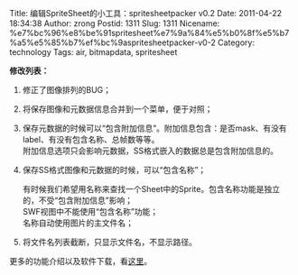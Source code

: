 Title: 编辑SpriteSheet的小工具：spritesheetpacker v0.2
Date: 2011-04-22 18:34:38
Author: zrong
Postid: 1311
Slug: 1311
Nicename: %e7%bc%96%e8%be%91spritesheet%e7%9a%84%e5%b0%8f%e5%b7%a5%e5%85%b7%ef%bc%9aspritesheetpacker-v0-2
Category: technology
Tags: air, bitmapdata, spritesheet

**修改列表：**

1.  修正了图像排列的BUG；
2.  将保存图像和元数据信息合并到一个菜单，便于对照；
3.  保存元数据的时候可以“包含附加信息”。附加信息包含：是否mask、有没有label、有没有包含名称、总帧数等等。  
    附加信息选项只会影响元数据，SS格式嵌入的数据总是包含附加信息的。
4.  保存SS格式图像和元数据的时候，可以“包含名称”；  

    有时候我们希望用名称来查找一个Sheet中的Sprite。包含名称功能是独立的，不受“包含附加信息”影响；  
    SWF视图中不能使用“包含名称”功能；  
    名称自动使用图片的主文件名；
5.  将文件名列表截断，只显示文件名，不显示路径。

更多的功能介绍以及软件下载，看[这里](http://zengrong.net/spritesheetpacker)。

